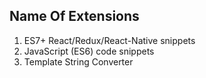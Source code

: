## Name Of Extensions

1. ES7+ React/Redux/React-Native snippets
2. JavaScript (ES6) code snippets
3. Template String Converter
